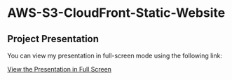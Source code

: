 # AWS-S3-CloudFront-Static-Website
## Project Presentation
You can view my presentation in full-screen mode using the following link:

[View the Presentation in Full Screen](https://docs.google.com/presentation/d/14L55uXst12CPvt4yFcgsousY6MtjVFd36Rb3a7HJBS0/preview)

